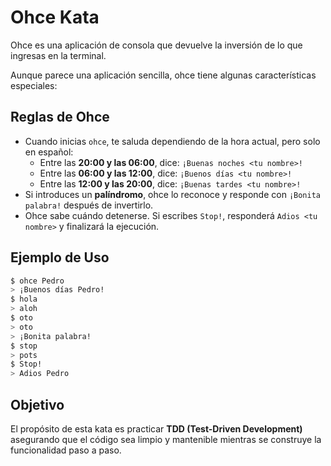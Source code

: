 # Ohce Kata

Ohce es una aplicación de consola que devuelve la inversión de lo que ingresas en la terminal.

Aunque parece una aplicación sencilla, ohce tiene algunas características especiales:

## Reglas de Ohce

- Cuando inicias `ohce`, te saluda dependiendo de la hora actual, pero solo en español:
    - Entre las **20:00 y las 06:00**, dice: `¡Buenas noches <tu nombre>!`
    - Entre las **06:00 y las 12:00**, dice: `¡Buenos días <tu nombre>!`
    - Entre las **12:00 y las 20:00**, dice: `¡Buenas tardes <tu nombre>!`
- Si introduces un **palíndromo**, ohce lo reconoce y responde con `¡Bonita palabra!` después de invertirlo.
- Ohce sabe cuándo detenerse. Si escribes `Stop!`, responderá `Adios <tu nombre>` y finalizará la ejecución.

## Ejemplo de Uso

```sh
$ ohce Pedro
> ¡Buenos días Pedro!
$ hola
> aloh
$ oto
> oto
> ¡Bonita palabra!
$ stop
> pots
$ Stop!
> Adios Pedro
```

## Objetivo

El propósito de esta kata es practicar **TDD (Test-Driven Development)** asegurando que el código sea limpio y mantenible mientras se construye la funcionalidad paso a paso.


